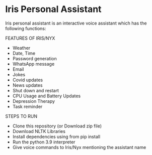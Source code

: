 # Iris Personal Assistant

Iris personal assistant is an interactive voice assistant which has the following functions:

FEATURES OF IRIS/NYX
- Weather
- Date, Time
- Password generation
- WhatsApp message
- Email
- Jokes
- Covid updates
- News updates
- Shut down and restart
- CPU Usage and Battery Updates
- Depression Therapy
- Task reminder

STEPS TO RUN
- Clone this repository (or Download zip file)
- Download NLTK Libraries
- Install dependencies using from pip install
- Run the python 3.9 interpreter
- Give voice commands to Iris/Nyx mentioning the assistant name


